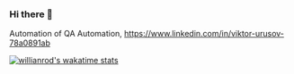 ### Hi there 👋

Automation of QA Automation, https://www.linkedin.com/in/viktor-urusov-78a0891ab

[![willianrod's wakatime stats](https://github-readme-stats.vercel.app/api/wakatime?username=Viktor-Rus)](https://github.com/anuraghazra/github-readme-stats)


<!--
**Viktor-Rus/Viktor-Rus** is a ✨ _special_ ✨ repository because its `README.md` (this file) appears on your GitHub profile.

Here are some ideas to get you started:

- 🔭 I’m currently working on ...
- 🌱 I’m currently learning ...
- 👯 I’m looking to collaborate on ...
- 🤔 I’m looking for help with ...
- 💬 Ask me about ...
- 📫 How to reach me: ...
- 😄 Pronouns: ...
- ⚡ Fun fact: ...
-->
